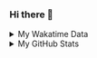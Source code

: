 ### Hi there 👋

<!--
**cdfmlr/cdfmlr** is a ✨ _special_ ✨ repository because its `README.md` (this file) appears on your GitHub profile.

Here are some ideas to get you started:

- 🔭 I’m currently working on ...
- 🌱 I’m currently learning ...
- 👯 I’m looking to collaborate on ...
- 🤔 I’m looking for help with ...
- 💬 Ask me about ...
- 📫 How to reach me: ...
- 😄 Pronouns: ...
- ⚡ Fun fact: ...
-->

<details>

<summary>My Wakatime Data</summary>

<!--START_SECTION:waka-->
![Code Time](http://img.shields.io/badge/Code%20Time-0%20secs-blue)

![Lines of code](https://img.shields.io/badge/From%20Hello%20World%20I%27ve%20Written-656%20Thousand%20lines%20of%20code-blue)

**🐱 My GitHub Data** 

> 🏆 346 Contributions in the Year 2022
 > 
> 📦 469.1 kB Used in GitHub's Storage 
 > 
> 🚫 Not Opted to Hire
 > 
> 📜 53 Public Repositories 
 > 
> 🔑 11 Private Repositories  
 > 
**I'm an Early 🐤** 

```text
🌞 Morning    79 commits     ████░░░░░░░░░░░░░░░░░░░░░   17.75% 
🌆 Daytime    182 commits    ██████████░░░░░░░░░░░░░░░   40.9% 
🌃 Evening    179 commits    ██████████░░░░░░░░░░░░░░░   40.22% 
🌙 Night      5 commits      ░░░░░░░░░░░░░░░░░░░░░░░░░   1.12%

```
📅 **I'm Most Productive on Thursday** 

```text
Monday       62 commits     ███░░░░░░░░░░░░░░░░░░░░░░   13.93% 
Tuesday      46 commits     ██░░░░░░░░░░░░░░░░░░░░░░░   10.34% 
Wednesday    59 commits     ███░░░░░░░░░░░░░░░░░░░░░░   13.26% 
Thursday     77 commits     ████░░░░░░░░░░░░░░░░░░░░░   17.3% 
Friday       77 commits     ████░░░░░░░░░░░░░░░░░░░░░   17.3% 
Saturday     62 commits     ███░░░░░░░░░░░░░░░░░░░░░░   13.93% 
Sunday       62 commits     ███░░░░░░░░░░░░░░░░░░░░░░   13.93%

```


📊 **This Week I Spent My Time On** 

```text
⌚︎ Time Zone: Asia/Shanghai

```

**I Mostly Code in Go** 

```text
Go                       16 repos            ███████░░░░░░░░░░░░░░░░░░   29.09% 
Python                   12 repos            █████░░░░░░░░░░░░░░░░░░░░   21.82% 
Jupyter Notebook         6 repos             ██░░░░░░░░░░░░░░░░░░░░░░░   10.91% 
Java                     4 repos             █░░░░░░░░░░░░░░░░░░░░░░░░   7.27% 
Vue                      4 repos             █░░░░░░░░░░░░░░░░░░░░░░░░   7.27%

```



 Last Updated on 22/10/2022 02:26:32 UTC
<!--END_SECTION:waka-->

</details>

<details>
 
 <summary>My GitHub Stats</summary>

[![CDFMLR's github stats](https://github-readme-stats.vercel.app/api?username=cdfmlr&count_private=true&show_icons=true)](https://github.com/anuraghazra/github-readme-stats)

</details>

